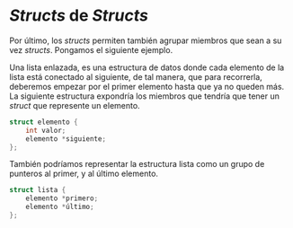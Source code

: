 # _Structs_ de _Structs_

Por último, los _structs_ permiten también agrupar miembros que sean a su vez _structs_. Pongamos el siguiente ejemplo. 

Una lista enlazada, es una estructura de datos donde cada elemento de la lista está conectado al siguiente, de tal manera, que para recorrerla, deberemos empezar por el primer elemento hasta que ya no queden más. La siguiente estructura expondría los miembros que tendría que tener un _struct_ que represente un elemento.

```cpp
struct elemento {
    int valor;
    elemento *siguiente;
};
```

También podríamos representar la estructura lista como un grupo de punteros al primer, y al último elemento.

```cpp
struct lista {
    elemento *primero;
    elemento *último;
};
```